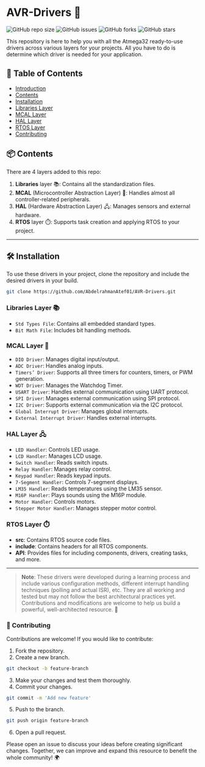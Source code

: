# AVR-Drivers  🚀

![GitHub repo size](https://img.shields.io/github/repo-size/AbdelrahmanAtef01/AVR-Drivers)
![GitHub issues](https://img.shields.io/github/issues/AbdelrahmanAtef01/AVR-Drivers)
![GitHub forks](https://img.shields.io/github/forks/AbdelrahmanAtef01/AVR-Drivers)
![GitHub stars](https://img.shields.io/github/stars/AbdelrahmanAtef01/AVR-Drivers)

This repository is here to help you with all the Atmega32 ready-to-use drivers across various layers for your projects. All you have to do is determine which driver is needed for your application.

## 📑 Table of Contents
- [Introduction](#avr-drivers)
- [Contents](#contents)
- [Installation](#installation)
- [Libraries Layer](#libraries-layer)
- [MCAL Layer](#mcal-layer)
- [HAL Layer](#hal-layer)
- [RTOS Layer](#rtos-layer)
- [Contributing](#contributing)

## 📦 Contents
There are 4 layers added to this repo:
1. **Libraries** layer 📚: Contains all the standardization files.
2. **MCAL** (Microcontroller Abstraction Layer) 🔌: Handles almost all controller-related peripherals.
3. **HAL** (Hardware Abstraction Layer) 🖧: Manages sensors and external hardware.
4. **RTOS** layer ⏱️: Supports task creation and applying RTOS to your project.

---

##  🛠️ Installation
To use these drivers in your project, clone the repository and include the desired drivers in your build.

```bash
git clone https://github.com/AbdelrahmanAtef01/AVR-Drivers.git
```

### Libraries Layer 📚
- `Std Types File`: Contains all embedded standard types.
- `Bit Math File`: Includes bit handling methods.

### MCAL Layer 🔌
- `DIO Driver`: Manages digital input/output.
- `ADC Driver`: Handles analog inputs.
- `Timers’ Driver`: Supports all three timers for counters, timers, or PWM generation.
- `WDT Driver`: Manages the Watchdog Timer.
- `USART Driver`: Handles external communication using UART protocol.
- `SPI Driver`: Manages external communication using SPI protocol.
- `I2C Driver`: Supports external communication via the I2C protocol.
- `Global Interrupt Driver`: Manages global interrupts.
- `External Interrupt Driver`: Handles external interrupts.

### HAL Layer 🖧
- `LED Handler`: Controls LED usage.
- `LCD Handler`: Manages LCD usage.
- `Switch Handler`: Reads switch inputs.
- `Relay Handler`: Manages relay control.
- `Keypad Handler`: Reads keypad inputs.
- `7-Segment Handler`: Controls 7-segment displays.
- `LM35 Handler`: Reads temperatures using the LM35 sensor.
- `M16P Handler`: Plays sounds using the M16P module.
- `Motor Handler`: Controls motors.
- `Stepper Motor Handler`: Manages stepper motor control.

### RTOS Layer ⏱️
- **src**: Contains RTOS source code files.
- **include**: Contains headers for all RTOS components.
- **API**: Provides files for including components, drivers, creating tasks, and more.

---

> **Note**: These drivers were developed during a learning process and include various configuration methods, different interrupt handling techniques (polling and actual ISR), etc. They are all working and tested but may not follow the best architectural practices yet. Contributions and modifications are welcome to help us build a powerful, well-architected resource. 👀

### 🤝 Contributing
Contributions are welcome! If you would like to contribute:

1. Fork the repository.
2. Create a new branch.
```bash
git checkout -b feature-branch
```
3. Make your changes and test them thoroughly.
4. Commit your changes.
```bash
git commit -m 'Add new feature'
```
5. Push to the branch.
```bash
git push origin feature-branch
```
6. Open a pull request.

Please open an issue to discuss your ideas before creating significant changes. Together, we can improve and expand this resource to benefit the whole community! 🌍

